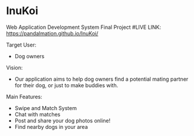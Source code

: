 # InuKoi
Web Application Development System Final Project
#LIVE LINK:
https://pandalmation.github.io/InuKoi/

Target User:
- Dog owners

Vision: 
- Our application aims to help dog owners find a potential mating partner for their dog, or just to make buddies with. 

Main Features:
- Swipe and Match System
- Chat with matches 
- Post and share your dog photos online!
- Find nearby dogs in your area

